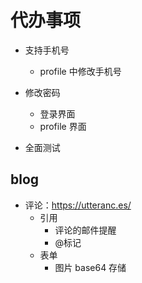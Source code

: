 # 代办事项

- 支持手机号

  - profile 中修改手机号

- 修改密码

  - 登录界面
  - profile 界面

- 全面测试

## blog

- 评论：https://utteranc.es/
  - 引用
    - 评论的邮件提醒
    - @标记
  - 表单
    - 图片 base64 存储
